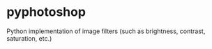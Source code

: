 # pyphotoshop
Python implementation of image filters (such as brightness, contrast, saturation, etc.)

